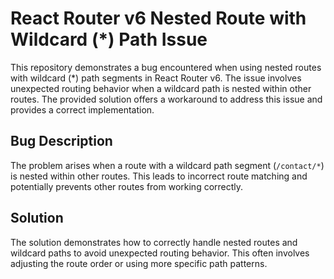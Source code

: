 # React Router v6 Nested Route with Wildcard (*) Path Issue

This repository demonstrates a bug encountered when using nested routes with wildcard (*) path segments in React Router v6.  The issue involves unexpected routing behavior when a wildcard path is nested within other routes.  The provided solution offers a workaround to address this issue and provides a correct implementation.

## Bug Description

The problem arises when a route with a wildcard path segment (`/contact/*`) is nested within other routes.  This leads to incorrect route matching and potentially prevents other routes from working correctly.

## Solution

The solution demonstrates how to correctly handle nested routes and wildcard paths to avoid unexpected routing behavior. This often involves adjusting the route order or using more specific path patterns.